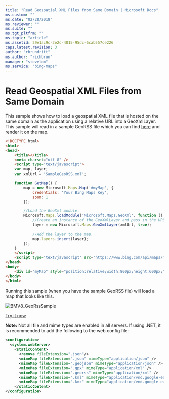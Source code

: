 ```yaml
---
title: "Read Geospatial XML Files from Same Domain | Microsoft Docs"
ms.custom: ""
ms.date: "02/28/2018"
ms.reviewer: ""
ms.suite: ""
ms.tgt_pltfrm: ""
ms.topic: "article"
ms.assetid: 29e1ac9c-3e2c-4015-95dc-6cab557ce226
caps.latest.revision: 3
author: "rbrundritt"
ms.author: "richbrun"
manager: "stevelom"
ms.service: "bing-maps"
---
```

# Read Geospatial XML Files from Same Domain
This sample shows how to load a geospatial XML file that is hosted on the same domain as the application using a relative URL into a GeoXmlLayer. This sample will read in a sample GeoRSS file which you can find [here](http://bingmapsv8samples.azurewebsites.net/GeoXml/Data/GeoRSS/SampleGeoRss.xml) and render it on the map. 

```html
<!DOCTYPE html>
<html>
<head>
    <title></title>
    <meta charset="utf-8" />
    <script type='text/javascript'>
    var map, layer;
    var xmlUrl = 'SampleGeoRSS.xml';

    function GetMap() {
        map = new Microsoft.Maps.Map('#myMap', {
            credentials: 'Your Bing Maps Key',
            zoom: 1
        });

        //Load the GeoXml module.
        Microsoft.Maps.loadModule('Microsoft.Maps.GeoXml', function () {
            //Create an instance of the GeoXmlLayer and pass in the URL to the GeoRSS file that is hosted on the same domain.
            layer = new Microsoft.Maps.GeoXmlLayer(xmlUrl, true);

            //Add the layer to the map.
            map.layers.insert(layer);
        });
    }
    </script>
    <script type='text/javascript' src='https://www.bing.com/api/maps/mapcontrol?callback=GetMap' async defer></script>
</head>
<body>
    <div id="myMap" style="position:relative;width:800px;height:600px;"></div>
</body>
</html>
```

Running this sample (when you have the sample GeoRSS file) will load a map that looks like this.
 
![BMV8_GeoRssSample](../v8-web-control/media/bmv8-georsssample.PNG)
 
[Try it now](http://bingmapsv8samples.azurewebsites.net/#GeoXmlLayer%20-%20Same%20Domain)

**Note:** Not all file and mime types are enabled in all servers. If using .NET, it is recommended to add the following to the web.config file:

```xml
<configuration>
  <system.webServer>
    <staticContent>
      <remove fileExtension=".json"/>
      <mimeMap fileExtension=".json" mimeType="application/json" />
      <mimeMap fileExtension=".geojson" mimeType="application/json" />
      <mimeMap fileExtension=".gpx" mimeType="application/xml" />
      <mimeMap fileExtension=".georss" mimeType="application/xml" />
      <mimeMap fileExtension=".kml" mimeType="application/vnd.google-earth.kml+xml" />
      <mimeMap fileExtension=".kmz" mimeType="application/vnd.google-earth.kmz" />
    </staticContent>
</configuration>
```